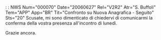  :  : NWS Num="000070" Date="20060627" Rel="V2R2" Atr="S. Buffoli" Tem="APP" App="BR" Tit="Confronto su Nuova Anagrafica - Seguito" Sts="20"
Scusate, mi sono dimenticato di chiedervi di comunicarmi la conferma della vostra presenza all'incontro di lunedì.

Grazie ancora.
